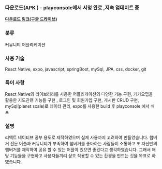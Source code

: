 ### 다운로드(APK ) - playconsole에서 서명 완료 ,지속 업데이트 중

[**다운로드 링크(구글 드라이브)**](https://drive.google.com/file/d/1fs-VE82ATBGb1n_Hfcxf7expfPWpqd10/view?usp=drive_link)

### 분류

커뮤니티 어플리케이션

### 사용 기술

React Native, expo, javascript, springBoot, mySql, JPA, css, docker, git

### 특이 사항

React Native의 라이브러리를 사용한 어플리케이션의 다양한 기능 구현,  카카오맵을 활용한 지도관련 기능들 구현 , 로그인 및 회원가입 구현, 게시판 CRUD 구현, mySql(planet scale)로 데이터 관리, expo를 사용한 build 후 playconsole 에서 배포

### 설명

 리액트 네이티브 공부 용도로 제작하였으며 실제 사용까지 고려하여 만들었습니다. 햄버거 전문 어플과 커뮤니티가 부족하여 햄버거를 좋아하는 사람들이 소통하고 또 자신만의 햄버거를 제작하여 공유 할 수 있는 어플이 있으면 좋겠다고 생각하였습니다. 그래서 해당 기능들을 구현하고 사용자들끼리 상호 작용할 수 있는 환경을 만드는 것을 목표로 하였습니다.
